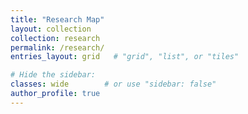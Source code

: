 ```yaml
---
title: "Research Map"
layout: collection
collection: research
permalink: /research/
entries_layout: grid   # "grid", "list", or "tiles"

# Hide the sidebar:
classes: wide        # or use "sidebar: false"
author_profile: true
---
```

